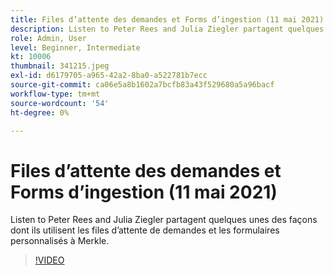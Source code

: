 ```yaml
---
title: Files d’attente des demandes et Forms d’ingestion (11 mai 2021)
description: Listen to Peter Rees and Julia Ziegler partagent quelques unes des façons dont ils utilisent les files d’attente de demandes et les formulaires personnalisés à Merkle.
role: Admin, User
level: Beginner, Intermediate
kt: 10006
thumbnail: 341215.jpeg
exl-id: d6179705-a965-42a2-8ba0-a522781b7ecc
source-git-commit: ca06e5a8b1602a7bcfb83a43f529680a5a96bacf
workflow-type: tm+mt
source-wordcount: '54'
ht-degree: 0%

---
```


# Files d’attente des demandes et Forms d’ingestion (11 mai 2021)

Listen to Peter Rees and Julia Ziegler partagent quelques unes des façons dont ils utilisent les files d’attente de demandes et les formulaires personnalisés à Merkle.

>[!VIDEO](https://video.tv.adobe.com/v/341215/?quality=12&learn=on)
